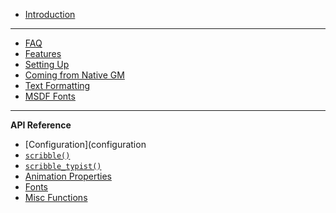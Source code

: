 -   [Introduction](README)

---

-   [FAQ](faq)
-   [Features](features)
-   [Setting Up](setting-up)
-   [Coming from Native GM](coming-from-native-gm)
-   [Text Formatting](text-formatting)
-   [MSDF Fonts](msdf-fonts)

---

**API Reference**

-   [Configuration](configuration
-   [`scribble()`](scribble-methods)
-   [`scribble_typist()`](typist-methods)
-   [Animation Properties](animation-properties)
-   [Fonts](fonts)
-   [Misc Functions](misc-functions)